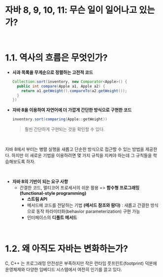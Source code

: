 # 자바 8, 9, 10, 11: 무슨 일이 일어나고 있는가?

<br>

# 1.1. 역사의 흐름은 무엇인가?

* **사과 목록을 무게순으로 정렬하는 고전적 코드**

  ```java
  Collection.sort(inventory, new Comparator<Apple>() {
    public int compare(Apple a1, Apple a2) {
      return a1.getWeight().compareTo(a2.getWeight());
    }
  })
  ```

* **자바 8을 이용하여 자연어에 더 가깝게 간단한 방식으로 구현한 코드**

  ```java
  inventory.sort(comparing(Apple::getWeight))
  ```

  > 훨씬 간단하게 구현되는 것을 확인할 수 있다.

<br>

자바 8에서 부터는 병렬 실행을 새롭고 단순한 방식으로 접근할 수 있는 방법을 제공한다. 하지만 이 새로운 기법을 이용하려면 몇 가지 규칙을 지켜야 하는데 그 규칙들을 학습해보도록 하자.

<br>

* **자바 8의 기반이 되는 요구 사항**
  * 간결한 코드, 멀티코어 프로세서의 쉬운 활용 => **함수형 프로그래밍(functional-style programming)**
    * **스트림 API**
    * 메서드에 코드를 전달하는 기법 **(메서드 참조와 람다)** : 새롭고 간결한 방식으로 동작 파라미터화(behavior parameterization) 구현 가능
    * 인터페이스의 **디폴트 메서드**

<br>

# 1.2. 왜 아직도 자바는 변화하는가?

C, C++ 는 프로그래밍 안전성은 부족하지만 작은 런타임 풋프린트(footprint) 덕분에 운영체제와 다양한 임베디드 시스템에서 여전히 인기를 끌고 있다.